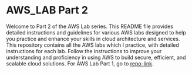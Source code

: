 # AWS_LAB Part 2

Welcome to Part 2 of the AWS Lab series. This README file provides detailed instructions and guidelines for various AWS labs designed to help you practice and enhance your skills in cloud architecture and services. This repository contains all the AWS labs which I practice, with detailed instructions for each lab. Follow the instructions to improve your understanding and proficiency in using AWS to build secure, efficient, and scalable cloud solutions.
For AWS Lab Part 1, go to [repo-link](https://github.com/Shubhiidixit/AWS-Lab).







